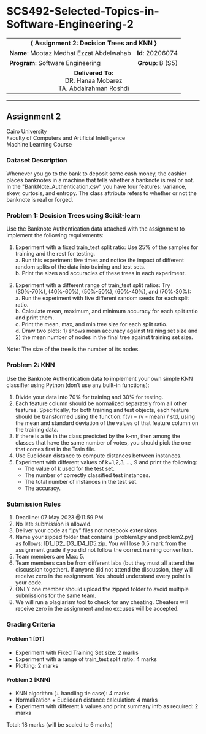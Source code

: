 # SCS492-Selected-Topics-in-Software-Engineering-2

<div align="center">
  <table width="100%">
    <tr>
      <td colspan="2" align="center"><strong>{ Assignment 2: Decision Trees and KNN }</strong></td>
    </tr>
    <tr>
      <td align="left"><strong>Name</strong>: Mootaz Medhat Ezzat Abdelwahab</td>
      <td align="right"><strong>Id</strong>: 20206074</td>
    </tr>
    <tr>
      <td align="left"><strong>Program</strong>: Software Engineering</td>
      <td align="right"><strong>Group</strong>: B (S5)</td>
    </tr>
    <tr>
      <td align="center" colspan="2"><strong>Delivered To:</strong><br>DR. Hanaa Mobarez<br>TA. Abdalrahman Roshdi</td>
    </tr>
  </table>
</div>

---

## Assignment 2

Cairo University  
Faculty of Computers and Artificial Intelligence  
Machine Learning Course  

### Dataset Description

Whenever you go to the bank to deposit some cash money, the cashier places banknotes in a machine that tells whether a banknote is real or not. In the "BankNote_Authentication.csv" you have four features: variance, skew, curtosis, and entropy. The class attribute refers to whether or not the banknote is real or forged.

### Problem 1: Decision Trees using Scikit-learn

Use the Banknote Authentication data attached with the assignment to implement the following requirements:

1. Experiment with a fixed train_test split ratio: Use 25% of the samples for training and the rest for testing.  
   a. Run this experiment five times and notice the impact of different random splits of the data into training and test sets.  
   b. Print the sizes and accuracies of these trees in each experiment.

2. Experiment with a different range of train_test split ratios: Try (30%-70%), (40%-60%), (50%-50%), (60%-40%), and (70%-30%):  
   a. Run the experiment with five different random seeds for each split ratio.  
   b. Calculate mean, maximum, and minimum accuracy for each split ratio and print them.  
   c. Print the mean, max, and min tree size for each split ratio.  
   d. Draw two plots: 1) shows mean accuracy against training set size and 2) the mean number of nodes in the final tree against training set size.

Note: The size of the tree is the number of its nodes.

### Problem 2: KNN

Use the Banknote Authentication data to implement your own simple KNN classifier using Python (don’t use any built-in functions):

1. Divide your data into 70% for training and 30% for testing.
2. Each feature column should be normalized separately from all other features. Specifically, for both training and test objects, each feature should be transformed using the function: f(v) = (v - mean) / std, using the mean and standard deviation of the values of that feature column on the training data.
3. If there is a tie in the class predicted by the k-nn, then among the classes that have the same number of votes, you should pick the one that comes first in the Train file.
4. Use Euclidean distance to compute distances between instances.
5. Experiment with different values of k=1,2,3, …, 9 and print the following:  
   - The value of k used for the test set.  
   - The number of correctly classified test instances.  
   - The total number of instances in the test set.  
   - The accuracy.

### Submission Rules

1. Deadline: 07 May 2023 @11:59 PM
2. No late submission is allowed.
3. Deliver your code as “.py” files not notebook extensions.
4. Name your zipped folder that contains [problem1.py and problem2.py] as follows: ID1_ID2_ID3_ID4_ID5.zip. You will lose 0.5 mark from the assignment grade if you did not follow the correct naming convention.
5. Team members are Max: 5.
6. Team members can be from different labs (but they must all attend the discussion together). If anyone did not attend the discussion, they will receive zero in the assignment. You should understand every point in your code.
7. ONLY one member should upload the zipped folder to avoid multiple submissions for the same team.
8. We will run a plagiarism tool to check for any cheating. Cheaters will receive zero in the assignment and no excuses will be accepted.

### Grading Criteria

#### Problem 1 [DT]

- Experiment with Fixed Training Set size: 2 marks
- Experiment with a range of train_test split ratio: 4 marks
- Plotting: 2 marks

#### Problem 2 [KNN]

- KNN algorithm (+ handling tie case): 4 marks
- Normalization + Euclidean distance calculation: 4 marks
- Experiment with different k values and print summary info as required: 2 marks

Total: 18 marks (will be scaled to 6 marks)
